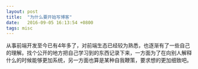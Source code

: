 ```yaml
---
layout: post
title:  "为什么要开始写博客"
date:   2016-09-05 16:13:54 +0800
tags: misc
---
```

从事前端开发至今已有4年多了，对前端生态已经较为熟悉，也逐渐有了一些自己的理解。找个公开的地方把自己学习到的东西记录下来，一方面为了在向别人解释什么的时候能够更加系统，另一方面也算是某种自我鞭策，要求想的更加细致吧。
